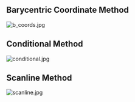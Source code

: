 ## Barycentric Coordinate Method
![b_coords.jpg](https://github.com/Bruhout/fill-triangle/assets/147948392/aebb4b51-70d2-4be6-a04b-6d01c1fa492b)

## Conditional Method
![conditional.jpg](https://github.com/Bruhout/fill-triangle/assets/147948392/1740295f-a439-4c2e-9430-5709360456cf)

## Scanline Method
![scanline.jpg](https://github.com/Bruhout/fill-triangle/assets/147948392/32b9d105-f1f2-48a3-aefe-e18ef5b619c9)
